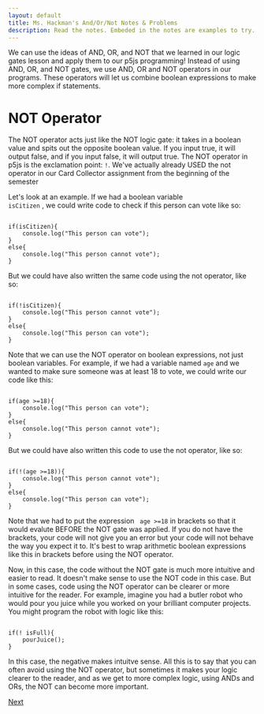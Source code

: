 ```yaml
---
layout: default
title: Ms. Hackman's And/Or/Not Notes & Problems
description: Read the notes. Embeded in the notes are examples to try. <br>  After you've completed this, return to google classroom to do this week's quiz and assignment.
---
```

<!-- Function for hiding code!  -->
<script>
    function myFunction(name) {
      var x = document.getElementById(name);
      if (x.style.display === "none") {
        x.style.display = "block";
      } else {
        x.style.display = "none";
      }
    }    
</script>
<style>
.ui-sortable {
    width: 1000px;
}    
</style>
    
<!-- End of scripting functions! -->
    
We can use the ideas of AND, OR, and NOT that we learned in our logic gates lesson and apply them to our p5js programming! Instead of using AND, OR, and NOT gates, we use AND, OR and NOT operators in our programs. These operators will let us combine boolean expressions to make more complex if statements. 

# NOT Operator

The NOT operator acts just like the NOT logic gate: it takes in a boolean value and spits out the opposite boolean value. If you input true, it will output false, and if you input false, it will output true. The NOT operator in p5js is the exclamation point: <code>!</code>. We've actually already USED the not operator in our Card Collector assignment from the beginning of the semester <br>

Let's look at an example. If we had a boolean variable  <code> isCitizen</code> , we could write code to check if this person can vote like so:
<pre><code>
if(isCitizen){
    console.log("This person can vote");
}    
else{
    console.log("This person cannot vote");
}
</code></pre>

But we could have also written the same code using the not operator, like so:

<pre><code>
if(!isCitizen){
    console.log("This person cannot vote");
}    
else{
    console.log("This person can vote");
}
</code></pre>

Note that we can use the NOT operator on boolean expressions, not just boolean variables. For example, if we had a variable named <code>age</code> and we wanted to make sure someone was at least 18 to vote, we could write our code like this:
<pre><code>
if(age >=18){
    console.log("This person can vote");
}    
else{
    console.log("This person cannot vote");
}
</code></pre>

But we could have also written this code to use the not operator, like so:

<pre><code>
if(!(age >=18)){
    console.log("This person cannot vote");
}    
else{
    console.log("This person can vote");
}
</code></pre>
Note that we had to put the expression <code> age >=18</code> in brackets so that it would evalute BEFORE the NOT gate was applied. If you do not have the brackets, your code will not give you an error but your code will not behave the way you expect it to. It's best to wrap arithmetic boolean expressions like this in brackets before using the NOT operator.<br>

Now, in this case, the code without the NOT gate is much more intuitive and easier to read. It doesn't make sense to use the NOT code in this case. But in some cases, code using the NOT operator can be clearer or more intuitive for the reader. For example, imagine you had a butler robot who would pour you juice while you worked on your brilliant computer projects. You might program the robot with logic like this:
<pre><code>
if(! isFull){
    pourJuice();
}
</pre></code>
    
In this case, the negative makes intuitve sense.  All this is to say that you can often avoid using the NOT operator, but sometimes it makes your logic clearer to the reader, and as we get to more complex logic, using ANDs and ORs, the NOT can become more important. 


[Next](./parsons/AND.html)
